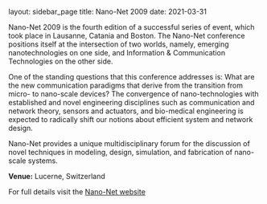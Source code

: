 layout: sidebar_page
title: Nano-Net 2009
date: 2021-03-31

Nano-Net 2009 is the fourth edition of a successful series of event, which took place in Lausanne, Catania and Boston. The Nano-Net conference positions itself at the intersection of two worlds, namely, emerging nanotechnologies on one side, and Information & Communication Technologies on the other side.
<!--break-->
One of the standing questions that this conference addresses is: What are the new communication paradigms that derive from the transition from micro- to nano-scale devices? The convergence of nano-technologies with established and novel engineering disciplines such as communication and network theory, sensors and actuators, and bio-medical engineering is expected to radically shift our notions about efficient system and network design.

Nano-Net provides a unique multidisciplinary forum for the discussion of novel techniques in modeling, design, simulation, and fabrication of nano-scale systems.

**Venue:** Lucerne, Switzerland

For full details visit the [Nano-Net website](http://www.nanonets.org/)